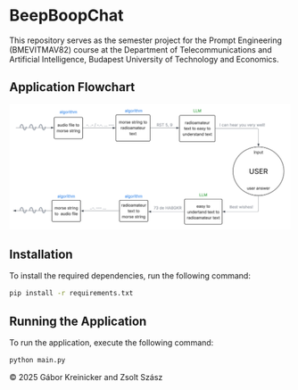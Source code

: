 # BeepBoopChat

This repository serves as the semester project for the Prompt Engineering (BMEVITMAV82) course at the Department of Telecommunications and Artificial Intelligence, Budapest University of Technology and Economics.

## Application Flowchart

![Application Flowchart](doc/flowchart.png)

## Installation

To install the required dependencies, run the following command:

```bash
pip install -r requirements.txt
```

## Running the Application

To run the application, execute the following command:

```bash
python main.py
```

© 2025 Gábor Kreinicker and Zsolt Szász